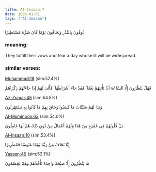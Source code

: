 ```yaml
---
title: Al-Insaan:7
date: 2005-01-01
tags: ["Al-Insaan"]
---
```

يُوفُونَ بِالنَّذْرِ وَيَخَافُونَ يَوْمًا كَانَ شَرُّهُ مُسْتَطِيرًا
### meaning: 
They fulfill their vows and fear a day whose ill will be widespread.
### similar verses: 

[Muhammad:18](/47/18) (sim:57.4%)

فَهَلْ يَنْظُرُونَ إِلَّا السَّاعَةَ أَنْ تَأْتِيَهُمْ بَغْتَةً ۖ فَقَدْ جَاءَ أَشْرَاطُهَا ۚ فَأَنَّىٰ لَهُمْ إِذَا جَاءَتْهُمْ ذِكْرَاهُمْ

[Az-Zumar:48](/39/48) (sim:54.5%)

وَبَدَا لَهُمْ سَيِّئَاتُ مَا كَسَبُوا وَحَاقَ بِهِمْ مَا كَانُوا بِهِ يَسْتَهْزِئُونَ

[Al-Muminoon:63](/23/63) (sim:54.0%)

بَلْ قُلُوبُهُمْ فِي غَمْرَةٍ مِنْ هَٰذَا وَلَهُمْ أَعْمَالٌ مِنْ دُونِ ذَٰلِكَ هُمْ لَهَا عَامِلُونَ

[Al-Insaan:10](/76/10) (sim:53.4%)

إِنَّا نَخَافُ مِنْ رَبِّنَا يَوْمًا عَبُوسًا قَمْطَرِيرًا

[Yaseen:49](/36/49) (sim:53.1%)

مَا يَنْظُرُونَ إِلَّا صَيْحَةً وَاحِدَةً تَأْخُذُهُمْ وَهُمْ يَخِصِّمُونَ
